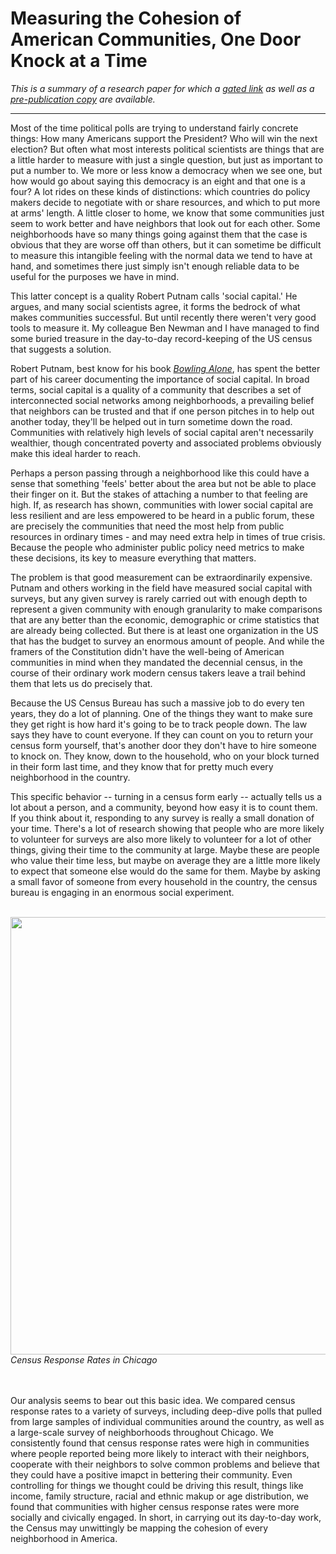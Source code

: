 # Measuring the Cohesion of American Communities, One Door Knock at a Time

<i>This is a summary of a research paper for which a [gated link](http://apr.sagepub.com/content/43/4/625.short) as well as a [pre-publication copy](https://github.com/dcldmartin/CensusResponse_SocialCapital/blob/test/Martin%26Newman_CensusResponse.pdf) are available.</i>

---

Most of the time political polls are trying to understand fairly concrete things: How many Americans support the President? Who will win the next election? But often what most interests political scientists are things that are a little harder to measure with just a single question, but just as important to put a number to. We more or less know a democracy when we see one, but how would go about saying this democracy is an eight and that one is a four? A lot rides on these kinds of distinctions: which countries do policy makers decide to negotiate with or share resources, and which to put more at arms' length. A little closer to home, we know that some communities just seem to work better and have neighbors that look out for each other. Some neighborhoods have so many things going against them that the case is obvious that they are worse off than others, but it can sometime be difficult to measure this intangible feeling with the normal data we tend to have at hand, and sometimes there just simply isn't enough reliable data to be useful for the purposes we have in mind.

This latter concept is a quality Robert Putnam calls 'social capital.' He argues, and many social scientists agree, it forms the bedrock of what makes communities successful. But until recently there weren't very good tools to measure it. My colleague Ben Newman and I have managed to find some buried treasure in the day-to-day record-keeping of the US census that suggests a solution.

Robert Putnam, best know for his book [_Bowling Alone_](http://bowlingalone.com/), has spent the better part of his career documenting the importance of social capital. In broad terms, social capital is a quality of a community that describes a set of interconnected social networks among neighborhoods, a prevailing belief that neighbors can be trusted and that if one person pitches in to help out another today, they'll be helped out in turn sometime down the road. Communities with relatively high levels of social capital aren't necessarily wealthier, though concentrated poverty and associated problems obviously make this ideal harder to reach.

Perhaps a person passing through a neighborhood like this could have a sense that something 'feels' better about the area but not be able to place their finger on it. But the stakes of attaching a number to that feeling are high. If, as research has shown, communities with lower social capital are less resilient and are less empowered to be heard in a public forum, these are precisely the communities that need the most help from public resources in ordinary times - and may need extra help in times of true crisis. Because the people who administer public policy need metrics to make these decisions, its key to measure everything that matters.

The problem is that good measurement can be extraordinarily expensive.
Putnam and others working in the field have measured social capital with surveys, but any given survey is rarely carried out with enough depth to represent a given community with enough granularity to make comparisons that are any better than the economic, demographic or crime statistics that are already being collected. But there is at least one organization in the US that has the budget to survey an enormous amount of people. And while the framers of the Constitution didn't have the well-being of American communities in mind when they mandated the decennial census, in the course of their ordinary work modern census takers leave a trail behind them that lets us do precisely that.

Because the US Census Bureau has such a massive job to do every ten years, they do a lot of planning. One of the things they want to make sure they get right is how hard it's going to be to track people down. The law says they have to count everyone. If they can count on you to return your census form yourself, that's another door they don't have to hire someone to knock on. They know, down to the household, who on your block turned in their form last time, and they know that for pretty much every neighborhood in the country.

This specific behavior -- turning in a census form early -- actually tells us a lot about a person, and a community, beyond how easy it is to count them. If you think about it, responding to any survey is really a small donation of your time. There's a lot of research showing that people who are more likely to volunteer for surveys are also more likely to volunteer for a lot of other things, giving their time to the community at large. Maybe these are people who value their time less, but maybe on average they are a little more likely to expect that someone else would do the same for them. Maybe by asking a small favor of someone from every household in the country, the census bureau is engaging in an enormous social experiment.
<br><br>

<div align="center">
<img src="https://user-images.githubusercontent.com/25906562/27774872-4190ee50-5f60-11e7-9040-fb284e6c91e6.png" width=700>
    <div align='left'><i>Census Response Rates in Chicago</i>
    </div>
</div>

<br><br>
Our analysis seems to bear out this basic idea. We compared census response rates to a variety of surveys, including deep-dive polls that pulled from large samples of individual communities around the country, as well as a large-scale survey of neighborhoods throughout Chicago. We consistently found that census response rates were high in communities where people reported being more likely to interact with their neighbors, cooperate with their neighbors to solve common problems and believe that they could have a positive imapct in bettering their community. Even controlling for things we thought could be driving this result, things like income, family structure, racial and ethnic makup or age distribution, we found that communities with higher census response rates were more socially and civically engaged. In short, in carrying out its day-to-day work, the Census may unwittingly be mapping the cohesion of every neighborhood in America.